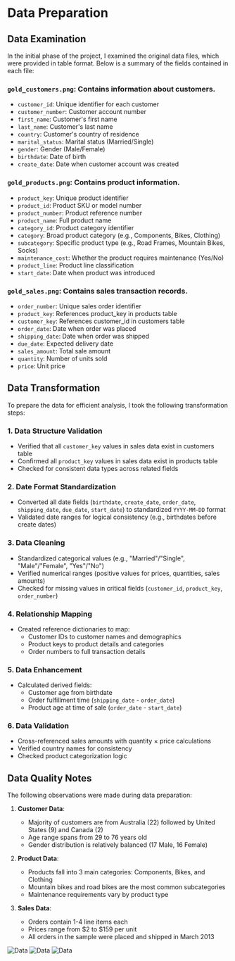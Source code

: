 # Data Preparation

## Data Examination

In the initial phase of the project, I examined the original data files, which were provided in table format. Below is a summary of the fields contained in each file:

### `gold_customers.png`: Contains information about customers.

- `customer_id`: Unique identifier for each customer  
- `customer_number`: Customer account number  
- `first_name`: Customer's first name  
- `last_name`: Customer's last name  
- `country`: Customer's country of residence  
- `marital_status`: Marital status (Married/Single)  
- `gender`: Gender (Male/Female)  
- `birthdate`: Date of birth  
- `create_date`: Date when customer account was created  

### `gold_products.png`: Contains product information.

- `product_key`: Unique product identifier  
- `product_id`: Product SKU or model number  
- `product_number`: Product reference number  
- `product_name`: Full product name  
- `category_id`: Product category identifier  
- `category`: Broad product category (e.g., Components, Bikes, Clothing)  
- `subcategory`: Specific product type (e.g., Road Frames, Mountain Bikes, Socks)  
- `maintenance_cost`: Whether the product requires maintenance (Yes/No)  
- `product_line`: Product line classification  
- `start_date`: Date when product was introduced  

### `gold_sales.png`: Contains sales transaction records.

- `order_number`: Unique sales order identifier  
- `product_key`: References product_key in products table  
- `customer_key`: References customer_id in customers table  
- `order_date`: Date when order was placed  
- `shipping_date`: Date when order was shipped  
- `due_date`: Expected delivery date  
- `sales_amount`: Total sale amount  
- `quantity`: Number of units sold  
- `price`: Unit price  

## Data Transformation

To prepare the data for efficient analysis, I took the following transformation steps:

### 1. Data Structure Validation
- Verified that all `customer_key` values in sales data exist in customers table
- Confirmed all `product_key` values in sales data exist in products table
- Checked for consistent data types across related fields

### 2. Date Format Standardization
- Converted all date fields (`birthdate`, `create_date`, `order_date`, `shipping_date`, `due_date`, `start_date`) to standardized `YYYY-MM-DD` format
- Validated date ranges for logical consistency (e.g., birthdates before create dates)

### 3. Data Cleaning
- Standardized categorical values (e.g., "Married"/"Single", "Male"/"Female", "Yes"/"No")
- Verified numerical ranges (positive values for prices, quantities, sales amounts)
- Checked for missing values in critical fields (`customer_id`, `product_key`, `order_number`)

### 4. Relationship Mapping
- Created reference dictionaries to map:
  - Customer IDs to customer names and demographics
  - Product keys to product details and categories
  - Order numbers to full transaction details

### 5. Data Enhancement
- Calculated derived fields:
  - Customer age from birthdate
  - Order fulfillment time (`shipping_date` - `order_date`)
  - Product age at time of sale (`order_date` - `start_date`)

### 6. Data Validation
- Cross-referenced sales amounts with quantity × price calculations
- Verified country names for consistency
- Checked product categorization logic

## Data Quality Notes

The following observations were made during data preparation:

1. **Customer Data**:
   - Majority of customers are from Australia (22) followed by United States (9) and Canada (2)
   - Age range spans from 29 to 76 years old
   - Gender distribution is relatively balanced (17 Male, 16 Female)

2. **Product Data**:
   - Products fall into 3 main categories: Components, Bikes, and Clothing
   - Mountain bikes and road bikes are the most common subcategories
   - Maintenance requirements vary by product type

3. **Sales Data**:
   - Orders contain 1-4 line items each
   - Prices range from $2 to $159 per unit
   - All orders in the sample were placed and shipped in March 2013

![Data](image/gold.dim_customers.png)
![Data](image/gold.fact_sales.png)
![Data](image/gold.dim_products.png)
